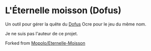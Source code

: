 # L'Éternelle moisson (Dofus)
Un outil pour gérer la quête du [Dofus](http://dofus.com) Ocre pour le jeu du même nom.

Je ne suis pas l'auteur de ce projet.

Forked from [Mopolo/Eternelle-Moisson](https://github.com/Mopolo/Eternelle-Moisson)
